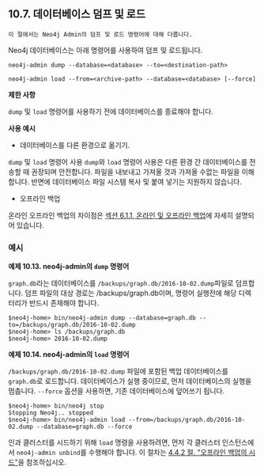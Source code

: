 ## 10.7. 데이터베이스 덤프 및 로드

```
이 절에서는 Neo4j Admin의 덤프 및 로드 명령어에 대해 다룹니다. 
```

Neo4j 데이터베이스는 아래 명령어를 사용하여 덤프 및 로드됩니다. 

```
neo4j-admin dump --database=<database> --to=<destination-path>
```

```
neo4j-admin load --from=<archive-path> --database=<database> [--force]
```


**제한 사항**

```dump``` 및 ```load``` 명령어를 사용하기 전에 데이터베이스를 종료해야 합니다. 

**사용 예시**

- 데이터베이스를 다른 환경으로 옮기기.

```dump``` 및 ```load``` 명령어 사용
```dump```와 ```load``` 명령어 사용은 다른 환경 간 데이터베이스를 전송할 때 권장되며 안전합니다. 파일을 내보내고 가져올 것과 가져올 수없는 파일을 이해합니다.
반면에 데이터베이스 파일 시스템 복사 및 붙여 넣기는 지원하지 않습니다.

- 오프라인 백업

 온라인 오프라인 백업의 차이점은 [섹션 6.1.1, 온라인 및 오프라인 백업](/backup/backup-introduction.md)에 자세히 설명되어 있습니다. 

### 예시 

**예제 10.13. neo4j-admin의 ```dump``` 명령어**

```graph.db```라는 데이터베이스를 ```/backups/graph.db/2016-10-02.dump```파일로 덤프합니다. 덤프 파일의 대상 경로는 /backups/graph.db이며, 명령어 실행전에 해당 디렉터리가 반드시 존재해야 합니다.

```
$neo4j-home> bin/neo4j-admin dump --database=graph.db --to=/backups/graph.db/2016-10-02.dump
$neo4j-home> ls /backups/graph.db
$neo4j-home> 2016-10-02.dump
```


**예제 10.14. neo4j-admin의 ```load``` 명령어**

```/backups/graph.db/2016-10-02.dump``` 파일에 포함된 백업 데이터베이스를 ```graph.db```로 로드합니다. 데이터베이스가 실행 중이므로, 먼저 데이터베이스의 실행을 멈춥니다. ```--force``` 옵션을 사용하면, 기존 데이터베이스에 덮어쓰기 됩니다.

```
$neo4j-home> bin/neo4j stop
Stopping Neo4j.. stopped
$neo4j-home> bin/neo4j-admin load --from=/backups/graph.db/2016-10-02.dump --database=graph.db --force
```

인과 클러스터를 시드하기 위해 ```load``` 명령을 사용하려면, 먼저 각 클러스터 인스턴스에서 ```neo4j-admin unbind```를 수행해야 합니다. 이 절차는 [4.4.2 절. "오프라인 백업의 시드"](/clustering/seed-cluster.md)을 참조하십시오. 